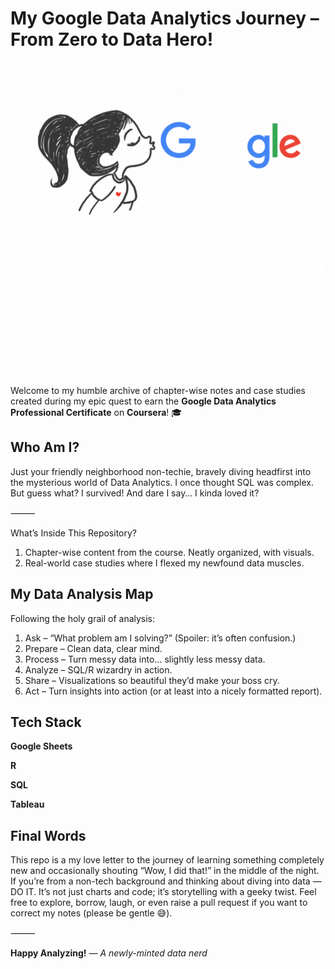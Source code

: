 # My Google Data Analytics Journey – From Zero to Data Hero!

![SDlovesGDA](SDlovesGDA.gif)

Welcome to my humble archive of chapter-wise notes and case studies created during my epic quest to earn the **Google Data Analytics Professional Certificate** on **Coursera**! 🎓

## Who Am I?

Just your friendly neighborhood non-techie, bravely diving headfirst into the mysterious world of Data Analytics. I once thought SQL was complex.
But guess what? I survived! And dare I say… I kinda loved it?

⸻

What’s Inside This Repository?

1. Chapter-wise content from the course. Neatly organized, with visuals.
2. Real-world case studies where I flexed my newfound data muscles.


## My Data Analysis Map

Following the holy grail of analysis:

1. Ask – “What problem am I solving?” (Spoiler: it’s often confusion.)
2. Prepare – Clean data, clear mind.
3. Process – Turn messy data into… slightly less messy data.
4. Analyze – SQL/R wizardry in action.
5. Share – Visualizations so beautiful they’d make your boss cry.
6. Act – Turn insights into action (or at least into a nicely formatted report).


## Tech Stack

**Google Sheets**

**R** 

**SQL** 

**Tableau** 


## Final Words

This repo is a my love letter to the journey of learning something completely new and occasionally shouting “Wow, I did that!” in the middle of the night.
If you’re from a non-tech background and thinking about diving into data — DO IT. It’s not just charts and code; it’s storytelling with a geeky twist.
Feel free to explore, borrow, laugh, or even raise a pull request if you want to correct my notes (please be gentle 😅).

⸻

**Happy Analyzing!**
*— A newly-minted data nerd*
